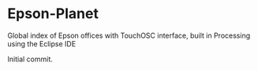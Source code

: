 Epson-Planet
============

Global index of Epson offices with TouchOSC interface, built in Processing using the Eclipse IDE

Initial commit.
